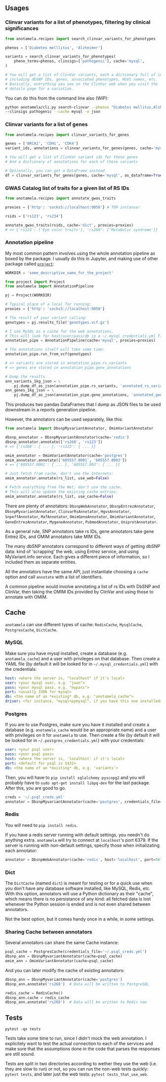## Usages

### Clinvar variants for a list of phenotypes, filtering by clinical significances

```python
from anotamela.recipes import search_clinvar_variants_for_phenotypes

phenos = ['Diabetes melllitus', 'Alzheimer']

variants = search_clinvar_variants_for_phenotypes(
    pheno_terms=phenos, clinsigs=['pathogenic'], cache='mysql',
)

# You will get a list of ClinVar variants, each a dictionary full of info
# including dbSNP IDs, genes, associated phenotypes, HGVS names, etc.
# Basically, everything you see on the ClinVar web when you visit the
# details page for a variation.
```

You can do this from the command line also (WIP):

```bash
python anotamela/cli.py search-clinvar --phenos "Diabetes mellitus,Alzheimer"
--clinsigs pathogenic --cache mysql -o json
```

### Clinvar variants for a list of genes

```python
from anotamela.recipes import clinvar_variants_for_genes

genes = ['BRCA2', 'CDH1', 'CDK4']
variant_ids, annotations = clinvar_variants_for_genes(genes, cache='mysql')

# You will get a list of ClinVar variant ids for those genes
# And a dictionary of annotations for each of those variants

# Optionally, you can get a DataFrame instead
df = clinvar_variants_for_genes(genes, cache='mysql', as_dataframe=True)
```

### GWAS Catalog list of traits for a given list of RS IDs

```python
from anotamela.recipes import annotate_gwas_traits

proxies = {'http': 'socks5://localhost:9050'} # TOR instance!

rsids = ['rs123', 'rs234']

annotate_gwas_traits(rsids, cache='dict', proxies=proxies)
# => {'rs123': ['Eye color traits'], 'rs268': ['Metabolic syndrome']}
```

### Annotation pipeline

My most common pattern involves using the whole annotation pipeline as boxed
by the package. I usually do this in Jupyter, and making use of other
package called [`project`](http://github.com/biocodices/project):

```python
WORKDIR = 'some_descriptive_name_for_the_project'

from project import Project
from anotamela import AnnotationPipeline

pj = Project(WORKDIR)

# Typical place of a local Tor running:
proxies = {'http': 'socks5://localhost:9050'}

# The result of your variant calling:
genotypes = pj.results_file('genotypes.vcf.gz')

# I use MySQL as a cache for the web annotations.
# This will look for host/user/pass/db in a ~/.mysql_credentials.yml file.
annotation_pipe = AnnotationPipeline(cache='mysql', proxies=proxies)

# The annotations itself will take some time:
annotation_pipe.run_from_vcf(genotypes)

# => variants are stored in annotation_pipe.rs_variants
# => genes are stored in annotation_pipe.gene_annotations

# Dump the results
ann_variants_1kg_json = \
    pj.dump_df_as_json(annotation_pipe.rs_variants, 'annotated_rs_variants')
ann_genes_1kg_json = \
    pj.dump_df_as_json(annotation_pipe.gene_annotations, 'annotated_genes')
```

This produces two pandas DataFrames that I dump as JSON files to be used
downstream in a reports generation pipeline.

However, the annotators can be used separately, like this:

```python
from anotamela import DbsnpMyvariantAnnotator, OmimVariantAnnotator

dbsnp_annotator = DbsnpMyvariantAnnotator(cache='redis')
dbsnp_annotator.annotate(['rs268', 'rs123'])
# => {'rs268': { ... }, 'rs123': { ... }}

omim_annotator = OmimVariantAnnotator(cache='postgres')
omim_annotator.annotate(['605557.0001', '605557.0003'])
# => {'605557.0001': { ... }, '605557.003': { ... }}

# Just fetch from cache, don't use the Internets:
omim_annotator.annotate(rs_list, use_web=False)

# Fetch everything from the Net, don't use the cache.
# This will also update the existing cache entries:
omim_annotator.annotate(rs_list, use_cache=False)
```

There are plenty of annotators: `DbsnpWebAnnotator`, `DbsnpEntrezAnnotator`,
`DbsnpMyvariantAnnotator`, `ClinvarRsAnnotator`, `HgvsAnnotator`,
`SnpeffAnnotator`, `MafAnnotator`, `OmimGeneAnnotator`, `OmimVariantAnnotator`,
`GeneEntrezAnnotator`, `MygeneAnnotator`, `PubmedAnnotator`, `UniprotAnnotator`.

As a general rule, SNP annotators take rs IDs, gene annotators take gene Entrez
IDs, and OMIM annotators take MIM IDs.

The many dbSNP annotators correspond to different ways of getting dbSNP data:
kind of 'scrapping' the web, using Entrez service, and using MyVariant.info
service. Each gives a different piece of information, so I included them as
separate entities.

All the annotators have the same API, just instantiate choosing a `cache` option
and call `annotate` with a list of identifiers.

A common pipeline would involve annotating a list of rs IDs with DbSNP and
ClinVar, then taking the OMIM IDs provided by ClinVar and using those to
annotate with OMIM.

## Cache

`anotamela` can use different types of cache: `RedisCache`, `MysqlCache`,
`PostgresCache`, `DictCache`.

### MySQL

Make sure you have mysql installed, create a database (e.g. `anotamela_cache`)
and a user with privileges on that database. Then create a YAML file (by default
it will be looked for in `~/.mysql_credentials.yml`) with the credentials:

```yaml
host: <where the server is, "localhost" if it's local>
user: <your mysql user, e.g. "juan">
pass: <your mysql pass, e.g. "mypass">
port: <usually 3306 for mysql>
db: <the name of an *existing* db, e.g. "anotamela_cache">
driver: <for instance, "mysql+pymysql", if you have this one installed>
```

### Postgres

If you are to use Postgres, make sure you have it installed and create a 
database (e.g. `anotamela_cache` would be an appropriate name) and a user with
privileges on it for `anotamela` to use. Then create a file (by default it will
be looked for in `~/.postgres_credentials.yml`) with your credentials:

```yaml
user: <your psql user>
pass: <your psql pass>
host: <where the server is, 'localhost' if it's local>
port: <default for psql is 5432>
db: <the name of an *existing* db, e.g. 'variants'>
```

Then, you will have to `pip install sqlalchemy pyscopg2` and you will probably
have to `sudo apt-get install libpq-dev` for the last package. After this, you
are good to go.

```python
creds = '~/.psql_creds.yml'
annotator = DbsnpMyvariantAnnotator(cache='postgres', credentials_file=creds)
```

### Redis

You will need to `pip install redis`.

If you have a redis server running with default settings, you needn't do
anything extra. `anotamela` will try to connect at `localhost`'s port 6379.
If the server is running with non-default settings, specify those when
initializating each annotator:

```python
annotator = DbsnpWebAnnotator(cache='redis', host='localhost', port=5678)
```

### Dict

The `DictCache` (named `dict`) is meant for testing or for a quick use
when you don't have any database software installed, like MySQL, Redis, etc.
With this option, annotators will use a Python dictionary as their "cache",
which means there is no persistance of any kind: all fetched data is lost
whenever the Python session is ended and is not even shared between annotators.

Not the best option, but it comes handy once in a while, in some settings.

### Sharing Cache between annotators

Several annotators can share the same Cache instance:

```python
psql_cache = PostgresCache(credentials_file='~/.psql_creds.yml')
dbsnp_ann = DbsnpMyvariantAnnotator(cache=psql_cache)
omim_ann = OmimVariantAnnotator(cache=psql_cache)
```

And you can later modify the cache of existing annotators:

```python
dbsnp_ann = DbsnpMyvariantAnnotator(cache='postgres')
dbsnp_ann.annotate('rs268')  # Data will be written to PostgreSQL

redis_cache = RedisCache()
dbsnp_ann.cache = redis_cache
dbsnp_ann.annotate('rs268')  # Data will be written to Redis now
```

## Tests

`pytest -qx tests`

Tests take some time to run, since I didn't mock the web annotation. I
explicitely want to test the actual connection to each of the services and make
sure that the assumptions done in the code that parses the responses are still
sound.

Tests are split in two directories according to wether they use the web
(i.e. they are slow to run) or not, so you can run the non-web tests quickly:
`pytest tests`, and later just the web tests: `pytest tests_that_use_web`.

